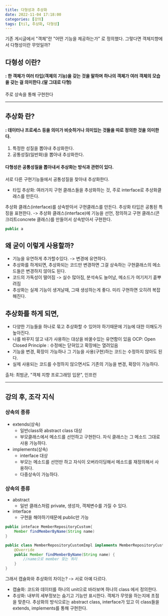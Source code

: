 ```yaml
---
title: 다형성과 추상화
date: 2022-11-04 17:18:00
categories: [강의]
tags: [til, 추상화, 다형성]  
---
```


기존 게시글에서 "객체"란 "어떤 기능을 제공하는가" 로 정의했다.
그렇다면 객체지향에서 다형성이란 무엇일까?

##  다형성 이란?
#### : 한 객체가 여러 타입(객체의 기능)을 갖는 것을 말하며 하나의 객체가 여러 객체의 모습을 갖는 걸 의미한다.(말 그대로 다형)
주로 상속을 통해 구현한다

---

## 추상화 란?
#### : 데이터나 프로세스 등을 의미가 비슷하거나 의미있는 것들을 따로 정의한 것을 의미한다.

1) 특정한 성질을 뽑아내 추상화한다.
2) 공통성질(일반화)을 뽑아내 추상화한다.

#### 다형성은 공통성질을 뽑아내서 추상화는 방식과 관련이 있다.

서로 다른 구현기능들에서 공통성질을 찾아내 추상화한다. 
- 타입 추상화: 여러가지 구현 클래스들을 추상화하는 것, 주로 interface로 추상화클래스를 만든다.

추상화 클래스(interface)를 상속받아서 구현클래스를 만든다.
추상화 타입은 공통된 특징을 표현한다. -> 추상화 클래스(interface)에 기능을 선언, 정의하고 구현 클래스(콘크리트concrete 클래스)를 만들어서 상속받아서 구현한다.

```java
public a 
```


## 왜 굳이 이렇게 사용할까?
- 기능을 유연하게 추가할수있다. -> 변경에 유연하다. 
- 추상화를 하게되면, 추상화되는 코드만 변경하면 그걸 상속하는 구현클래스의 메소드들은 변경하지 않아도 된다. 
- 코드의 가독성이 떨어짐 -> 실수 많아짐, 분석속도 늘어남, 메소드가 여기저기 흩뿌려짐 
- 추상화는 실제 기능이 생겨날때, 그때 생성하는게 좋다. 미리 구현하면 오히려 복잡해진다.

## 추상화를 하게 되면,
- 다양한 기능들을 하나로 묶고 추상화할 수 있어야 하기때문에 기능에 대한 이해도가 높아진다.
- 나를 바꾸지 않고 내가 사용하는 대상을 바꿀수있는 유연함이 있음
OCP: Open Closed Principle : 수정에는 닫혀있고 확장에는 열려있음
- 기능을 변경, 확장이 가능하나 그 기능을 사용(구현)하는 코드는 수정하지 않아도 된다.
- 실제 사용되는 코드를 수정하지 않으면서도 기존의 기능을 변경, 확장이 가능하다.

출처: 최범균, "객체 지향 프로그래밍 입문", 인프런

---

## 강의 후, 조각 지식
### 상속의 종류
- extends(상속) 
	- 일반class와 abstract class 대상
	- 부모클래스에서 메소드를 선언하고 구현한다. 자식 클래스는 그 메소드 그대로 사용 가능하다.
- implements(상속) 
	- interface 대상
	- 부모는 메소드를 선언만 하고 자식이 오버라이딩해서 메소드를 재정의해서 사용하다.
	- 다중상속이 가능하다.

### 상속의 종류
- abstract
	- 일반 클래스처럼 private, 생성자, 객체변수를 가질 수 있다.
- interface
	- 구현을 해야하기때문에 public만 가능
```java
public inteface MemberRepositoryCustom{
	Member findMemberByName(String name)
}

public class MemberRepositoryCustomImpl implements MemberRepositoryCustom {
	@Override
	public Member findMemberByName(String name) {
		//name으로 member 찾는 쿼리
	}
}

```

그래서 캡슐화와 추상화의 차이는? -> 서로 아예 다르다.
- 캡슐화: 코드와 데이터를 하나의 unit으로 바라보며 하나의 class 에서 정의한다. 
- 추상화: 내부의 세부정보는 숨기고 기능만 표시한다. 객체가 무엇을 하는지에 초점을 맞춘다.
추상화의 방식으로는 abstract class, interface가 있고 이 class들을 extends, implements를 통해 구현한다.

